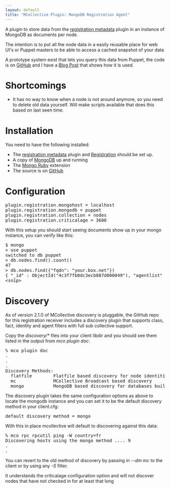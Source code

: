 ```yaml
---
layout: default
title: "MCollective Plugin: MongoDB Registration Agent"
---
```


A plugin to store data from the [registration metadata](registration_metadata.html) plugin in an instance of MongoDB as documents per node.

The intention is to put all the node data in a easily reusable place for web UI's or Puppet masters to be able to access a cached snapshot of your data

A prototype system exist that lets you query this data from Puppet, the code is on [GitHub](https://github.com/puppetlabs/mcollective-plugins/tree/master/agent/registration-mongodb/puppet) and I have a [Blog Post](http://www.devco.net/archives/2010/09/18/puppet_search_engine_with_mcollective.php) that shows how it is used.

Shortcomings
=============

 * It has no way to know when a node is not around anymore, so you need to delete old data yourself.  Will make scripts available that does this based on last seen time.

Installation
============

You need to have the following installed:

 * The [registration metadata](registration_metadata.html)  plugin and [Registration](http://docs.puppetlabs.com/mcollective/reference/plugins/registration.html) should be set up.
 * A copy of [MongoDB](http://mongodb.org/) up and running
 * The [Mongo Ruby](http://www.mongodb.org/display/DOCS/Ruby+Language+Center) extension
 * The source is on [GitHub](https://github.com/puppetlabs/mcollective-plugins/tree/master/agent/registration-mongodb/)

Configuration
=============

<pre>
plugin.registration.mongohost = localhost
plugin.registration.mongodb = puppet
plugin.registration.collection = nodes
plugin.registration.criticalage = 3600
</pre>

With this setup you should start seeing documents show up in your mongo instance, you can verify like this:

<pre>
$ mongo
> use puppet
switched to db puppet
> db.nodes.find().count()
47
> db.nodes.find({"fqdn": "your.box.net"})
{ "_id" : ObjectId("4c3f7fb0dc3ecb087d000049"), "agentlist" : [
&lt;snip&gt;
</pre>

Discovery
======

As of version 2.1.0 of MCollective discovery is pluggable, the GitHub repo for this registration receiver includes
a discovery plugin that supports class, fact, identity and agent filters with full sub collective support.

Copy the _discovery/*_ files into your client libdir and you should see them listed in the output from *mco plugin doc*:

<pre>
% mco plugin doc
.
.
.
Discovery Methods:
  flatfile        Flatfile based discovery for node identities
  mc              MCollective Broadcast based discovery
  mongo           MongoDB based discovery for databases built using registration
</pre>

The discovery plugin takes the same configuration options as above to locate the mongodb instance and you can 
set it to be the default discovery method in your client.cfg:

<pre>
default_discovery_method = mongo
</pre>

With this in place mcollective will default to discovering against this data:

<pre>
% mco rpc rpcutil ping -W country=fr
Discovering hosts using the mongo method .... 9
.
.
</pre>

You can revert to the old method of discovery by passing in *--dm mc* to the client or by using any *-S* filter.

It understands the criticalage configuration option and will not discover nodes that have not checked in for at least that long
